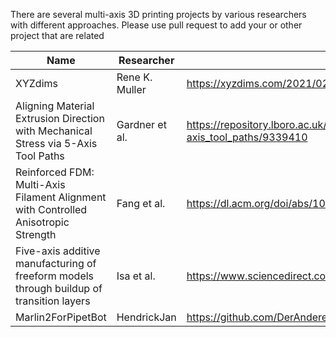 There are several multi-axis 3D printing projects by various researchers with different approaches.
Please use pull request to add your or other project that are related

| Name  | Researcher | Link |
| ---|--|--|
| XYZdims | Rene K. Muller  | https://xyzdims.com/2021/02/08/3d-printing-penta-axis-pax-5-axis-printing-option/ |
| Aligning Material Extrusion Direction with Mechanical Stress via 5-Axis Tool Paths |Gardner et al.  | https://repository.lboro.ac.uk/articles/conference_contribution/Aligning_material_extrusion_direction_with_mechanical_stress_via_5-axis_tool_paths/9339410 |
| Reinforced FDM: Multi-Axis Filament Alignment with Controlled Anisotropic Strength | Fang et al.  | https://dl.acm.org/doi/abs/10.1145/3414685.3417834 |
| Five-axis additive manufacturing of freeform models through buildup of transition layers | Isa et al. | https://www.sciencedirect.com/science/article/pii/S0278612518301419?via%3Dihub |
|Marlin2ForPipetBot | HendrickJan | https://github.com/DerAndere1/Marlin/tree/Marlin2ForPipetBot/config/examples/multi_axis_3D_printer/HendrikJan-5D|
